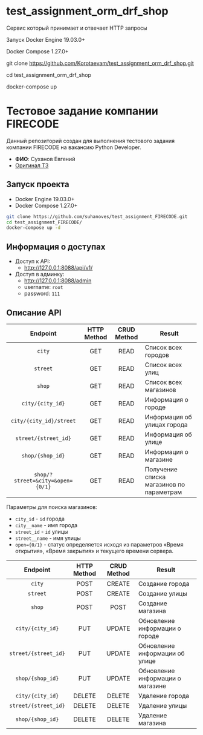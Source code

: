 # test_assignment_orm_drf_shop
Сервис который принимает и отвечает HTTP запросы

Запуск
Docker Engine 19.03.0+

Docker Compose 1.27.0+

git clone https://github.com/Korotaevam/test_assignment_orm_drf_shop.git

cd test_assignment_orm_drf_shop

docker-compose up

Тестовое задание компании FIRECODE
======

Данный репозиторий создан для выполнения тестового задания компании FIRECODE на вакансию Python Developer.

* **ФИО**: Суханов Евгений
* [Оригинал ТЗ](./assets/test_assignment.pdf)

## Запуск проекта

* Docker Engine 19.03.0+
* Docker Compose 1.27.0+

```Bash
git clone https://github.com/suhanoves/test_assignment_FIRECODE.git
cd test_assignment_FIRECODE/
docker-compose up -d
```

## Информация о доступах

* Доступ к API:
  * http://127.0.0.1:8088/api/v1/
* Доступ в админку:
  * http://127.0.0.1:8088/admin
  * username: `root`
  * password: `111`

## Описание API

| Endpoint | HTTP Method | CRUD Method | Result | 
|:---:|:---:|:---:|---|
| `city` | GET | READ | Список всех городов |
| `street` | GET | READ | Список всех улиц |
| `shop` | GET | READ | Список всех магазинов |
| `city/{city_id}` | GET | READ | Информация о городе |
| `city/{city_id}/street` | GET | READ | Информация об улицах города |
| `street/{street_id}` | GET | READ | Информация об улице |
| `shop/{shop_id}` | GET | READ | Информация о магазине |
| `shop/?street=&city=&open={0/1}` | GET | READ | Получение списка магазинов по параметрам |

Параметры для поиска магазинов:
* `city_id` - `id` города
* `city__name` - имя города
* `street_id` - `id` улицы
* `street__name` - имя улицы
* `open={0/1}` - статус определяется исходя из параметров «Время открытия»,
«Время закрытия» и текущего времени сервера.
  
| Endpoint | HTTP Method | CRUD Method | Result | 
|:---:|:---:|:---:|---|
| `city` | POST | CREATE | Создание города |
| `street` | POST | CREATE | Создание улицы |
| `shop` | POST | POST | Создание магазина |
| `city/{city_id}` | PUT | UPDATE | Обновление информации о городе |
| `street/{street_id}` | PUT | UPDATE | Обновление информации об улице |
| `shop/{shop_id}` | PUT | UPDATE | Обновление информации о магазине |
| `city/{city_id}` | DELETE | DELETE | Удаление города |
| `street/{street_id}` | DELETE | DELETE | Удаление улицы |
| `shop/{shop_id}` | DELETE | DELETE | Удаление магазина |
